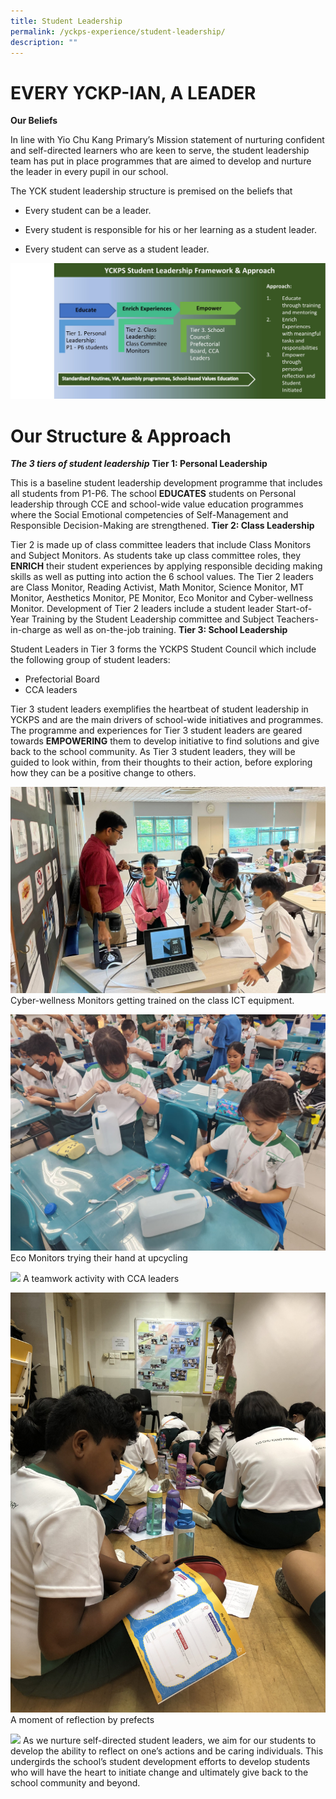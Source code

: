 ```yaml
---
title: Student Leadership
permalink: /yckps-experience/student-leadership/
description: ""
---
```

# EVERY YCKP-IAN, A LEADER

**Our Beliefs**

In line with Yio Chu Kang Primary’s Mission statement of nurturing confident and self-directed learners who are keen to serve, the student leadership team has put in place programmes that are aimed to develop and nurture the leader in every pupil in our school.

  

The YCK student leadership structure is premised on the beliefs that&nbsp;&nbsp;

* Every student can be a leader.

* Every student is responsible for his or her learning as a student leader.

* Every student can serve as a student leader.

![](/images/2023/student%20leadership%20framework.jpg)

# Our Structure & Approach
***The 3 tiers of student leadership***
**Tier 1: Personal Leadership**

This is a baseline student leadership development programme that includes all students from P1-P6. The school **EDUCATES** students on Personal leadership through CCE and school-wide value education programmes where the Social Emotional competencies of Self-Management and Responsible Decision-Making are strengthened.
**Tier 2: Class Leadership**
 
Tier 2 is made up of class committee leaders that include Class Monitors and Subject Monitors. As students take up class committee roles, they **ENRICH** their student experiences by applying responsible deciding making skills as well as putting into action the 6 school values. The Tier 2 leaders are Class Monitor, Reading Activist, Math Monitor, Science Monitor, MT Monitor, Aesthetics Monitor, PE Monitor, Eco Monitor and Cyber-wellness Monitor. 
Development of Tier 2 leaders include a student leader Start-of-Year Training by the Student Leadership committee and Subject Teachers-in-charge as well as on-the-job training.
**Tier 3: School Leadership**

Student Leaders in Tier 3 forms the YCKPS Student Council which include the following group of student leaders:
* Prefectorial Board
* CCA leaders

Tier 3 student leaders exemplifies the heartbeat of student leadership in YCKPS and are the main drivers of school-wide initiatives and programmes. The programme and experiences for Tier 3 student leaders are geared towards **EMPOWERING** them to develop initiative to find solutions and give back to the school community. As Tier 3 student leaders, they will be guided to look within, from their thoughts to their action, before exploring how they can be a positive change to others.

![](/images/2023/picture%201.jpeg)
Cyber-wellness Monitors getting trained on the class ICT equipment.

![](/images/2023/picture%202.jpeg)
Eco Monitors trying their hand at upcycling

![](/images/2023/picture%203.JPG)
A teamwork activity with CCA leaders

![](/images/2023/picture%204.JPG)
A moment of reflection by prefects

![](/images/2023/picture%205.jpeg)
As we nurture self-directed student leaders, we aim for our students to develop the ability to reflect on one’s actions and be caring individuals. This undergirds the school’s student development efforts to develop students who will have the heart to initiate change and ultimately give back to the school community and beyond.
